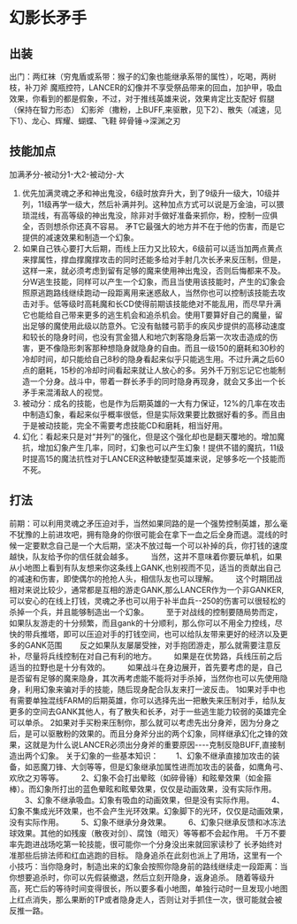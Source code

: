 # 幻影长矛手

## 出装
出门：两红袜（穷鬼盾或系带：猴子的幻象也能继承系带的属性），吃喝，两树枝，补刀斧
魔瓶控符，LANCER的幻像并不享受祭品带来的回血，加护甲，吸血效果，你看到的都是假象，不过，对于推线英雄来说，效果肯定比支配好
假腿（保持在智力形态）
幻影斧（撒粉，上BUFF,来驱散，见下2）、散失（减速，见下1）、龙心、辉耀、蝴蝶、飞鞋
碎骨锤->深渊之刃

## 技能加点
加满矛分-被动分1-大2-被动分-大

1. 优先加满灵魂之矛和神出鬼没，6级时放弃升大，到了9级升一级大，10级并列，11级再学一级大，然后补满并列。这种加点方式可以说是万金油，可以猥琐混线，有高等级的神出鬼没，除非对手做好准备来抓你，粉，控制一应俱全，否则想杀你还真不容易。
矛T它最强大的地方并不在于他的伤害，而是它提供的减速效果和制造一个幻象。
2. 如果自己铁心要打大后期，而线上压力又比较大，6级前可以适当加两点黄点来撑属性，撑血撑魔撑攻击的同时还能多给对手射几次长矛来反压制，但是，这样一来，就必须考虑到留有足够的魔来使用神出鬼没，否则后悔都来不及。
分W逃生技能，同样可以产生一个幻象，而且当使用该技能时，产生的幻象会照原逃跑路线继续跑动一段距离用来迷惑敌人，当然你也可以控制该技能去攻击对手。低等级时高耗魔和长CD使得前期该技能绝对不能乱用，而尽早升满它也能给自己带来更多的逃生机会和追杀机会。使用T要算好自己的魔量，留出足够的魔使用此级以防意外。它没有骷髅弓箭手的疾风步提供的高移动速度和较长的隐身时间，也没有赏金猎人和地穴刺客隐身后第一次攻击造成的伤害，更不像隐形刺客那种想隐身就隐身的自由。而且一级150的磨耗和30秒的冷却时间，却只能给自己8秒的隐身看起来似乎只能逃生用。不过升满之后60点的磨耗，15秒的冷却时间看起来就让人放心的多。另外千万别忘记它也能制造一个分身。战斗中，带着一群长矛手的同时隐身再现身，就会又多出一个长矛手来混淆敌人的视觉。
3. 被动分：成名的技能，也是作为后期英雄的一大有力保证，12%的几率在攻击中制造幻象，看起来似乎概率很低，但是实际效果要比数据好看的多。而且由于是被动技能，完全不需要考虑技能CD和磨耗，相当好用。
4. 幻化：看起来只是对“并列”的强化，但是这个强化却也是翻天覆地的。增加魔抗，增加幻象产生几率，同时，幻象也可以产生幻象！提供不错的魔抗，11级时提高15的魔法抗性对于LANCER这种敏捷型英雄来说，足够多吃一个技能而不死。

## 打法
前期：可以利用灵魂之矛压迫对手，当然如果同路的是一个强势控制英雄，那么毫不犹豫的上前进攻吧，拥有隐身的你很可能会在拿下一血之后全身而退。混线的时候一定要默念自己是一个大后期，坚决不放过每一个可以补掉的兵，你打钱的速度越快，队友给予你的信任就会越多。
　　当然，这并不意味着你要玩单机，如果从小地图上看到有队友想来你这条线上GANK,也别视而不见，适当的贡献出自己的减速和伤害，即使偶尔的抢抢人头，相信队友也可以理解。
　　这个时期团战相对来说比较少，通常都是互相的游走GANK,那么LANCER作为一个非GANKER,可以安心的在线上打钱，灵魂之矛也可以用于补半血兵--250的伤害可以很轻松的杀掉一个兵，并且能够制造出一个幻象。
　　至于对战线的控制要随局势而定，如果队友游走的十分频繁，而且gank的十分顺利，那么你可以不用全力控线，尽快的带兵推塔，即可以压迫对手的打钱空间，也可以给队友带来更好的经济以及更多的GANK范围
　　反之如果队友屡屡受挫，对手抱团游走，那么就需要注意反补，尽量将兵线控制在对自己有利的地方。
　　如果是在优势路，兵线压前之后适当的拉野也是十分有效的。
　　如果战斗在身边展开，首先要考虑的是，自己是否留有足够的魔来隐身，其次再考虑能不能将对手杀掉，当然你也可以先使用隐身，利用幻象来骗对手的技能，随后现身配合队友来打一波反击。
1如果对手中也有需要单独混线FARM的后期英雄，你可以选择先出一把散失来压制对手，给队友更多的空间去GANK其他人，有了散失和长矛，对于一些逃生能力较弱的英雄完全可以单杀。
2如果对手买粉来压制你，那么就可以考虑先出分身斧，因为分身之后，是可以驱散粉的效果的。而且分身斧分出的两个幻象，同样继承幻化之锋的效果，这就是为什么说LANCER必须出分身斧的重要原因----克制反隐BUFF,直接制造出两个幻象。
关于幻象的一些基本知识：
　　1、幻象不继承直接加攻击的装备，如恶魔刀锋、大剑等等，但是幻象继承加属性进而加攻击的装备，如鹰角弓、欢欣之刃等等。
　　2、幻象不会打出晕眩（如碎骨锤）和眩晕效果（如金箍棒）。而幻象所打出的蓝色晕眩和眩晕效果，仅仅是动画效果，没有实际作用。
　　3、幻象不继承吸血。幻象有吸血的动画效果，但是没有实际作用。
　　4、幻象不集成光环效果，也不会产生光环效果。幻象脚下的光环，仅仅是动画效果，没有实际作用。
　　5、幻象不继承分身效果。
　　6、幻象只继承反馈和冰冻法球效果。其他的如残废（散夜对剑）、腐蚀（暗灭）等等都不会起作用。
千万不要率先跑进战场吃第一轮技能，很可能你一个分身没出来就回家读秒了
长矛始终对准那些后排法师和红血逃跑的目标。
隐身追杀在此刻也派上了用场，这里有一个小技巧：当你隐身时，制造出来的幻象会按照你隐身前的路线继续走一段距离：当你想要追杀时，你可以先假装撤退，然后立刻开隐身，返身追杀。
随着等级升高，死亡后的等待时间变得很长，所以要多看小地图，单独行动时一旦发现小地图上红点消失，那么果断的TP或者隐身走人，否则让对手抓住一次，很可能就会被反推一路。